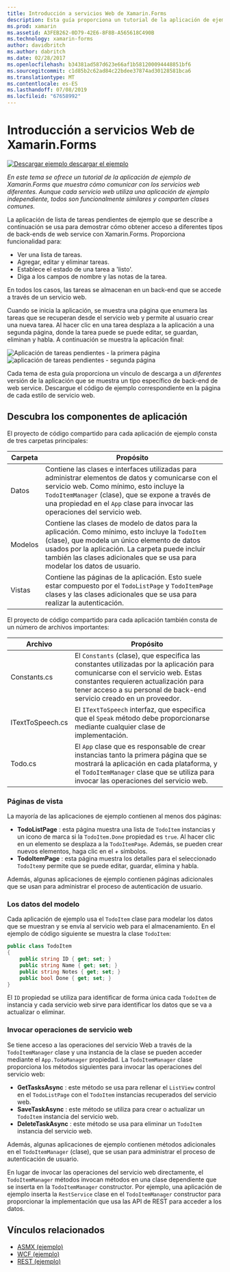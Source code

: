 ```yaml
---
title: Introducción a servicios Web de Xamarin.Forms
description: Esta guía proporciona un tutorial de la aplicación de ejemplo de Xamarin.Forms que muestra cómo comunicar con los servicios web diferentes. Aunque cada servicio web utiliza una aplicación de ejemplo independiente, todos son funcionalmente similares y comparten clases comunes.
ms.prod: xamarin
ms.assetid: A3FEB262-0D79-42E6-8F8B-A565618C490B
ms.technology: xamarin-forms
author: davidbritch
ms.author: dabritch
ms.date: 02/28/2017
ms.openlocfilehash: b34381ad587d623e66af1b581200094448851bf6
ms.sourcegitcommit: c1d85b2c62ad84c22bdee37874ad30128581bca6
ms.translationtype: MT
ms.contentlocale: es-ES
ms.lasthandoff: 07/08/2019
ms.locfileid: "67658992"
---
```

# <a name="xamarinforms-web-services-introduction"></a>Introducción a servicios Web de Xamarin.Forms

[![Descargar ejemplo](~/media/shared/download.png) descargar el ejemplo](https://developer.xamarin.com/samples/xamarin-forms/WebServices/TodoREST)

_En este tema se ofrece un tutorial de la aplicación de ejemplo de Xamarin.Forms que muestra cómo comunicar con los servicios web diferentes. Aunque cada servicio web utiliza una aplicación de ejemplo independiente, todos son funcionalmente similares y comparten clases comunes._

La aplicación de lista de tareas pendientes de ejemplo que se describe a continuación se usa para demostrar cómo obtener acceso a diferentes tipos de back-ends de web service con Xamarin.Forms. Proporciona funcionalidad para:

- Ver una lista de tareas.
- Agregar, editar y eliminar tareas.
- Establece el estado de una tarea a 'listo'.
- Diga a los campos de nombre y las notas de la tarea.

En todos los casos, las tareas se almacenan en un back-end que se accede a través de un servicio web.

Cuando se inicia la aplicación, se muestra una página que enumera las tareas que se recuperan desde el servicio web y permite al usuario crear una nueva tarea. Al hacer clic en una tarea desplaza a la aplicación a una segunda página, donde la tarea puede se puede editar, se guardan, eliminan y habla. A continuación se muestra la aplicación final:

![](introduction-images/app-example-1.png "Aplicación de tareas pendientes - la primera página")
![](introduction-images/app-example-2.png "aplicación de tareas pendientes - segunda página")

Cada tema de esta guía proporciona un vínculo de descarga a un *diferentes* versión de la aplicación que se muestra un tipo específico de back-end de web service. Descargue el código de ejemplo correspondiente en la página de cada estilo de servicio web.

## <a name="understand-the-application-anatomy"></a>Descubra los componentes de aplicación

El proyecto de código compartido para cada aplicación de ejemplo consta de tres carpetas principales:

|Carpeta|Propósito|
|--- |--- |
|Datos|Contiene las clases e interfaces utilizadas para administrar elementos de datos y comunicarse con el servicio web. Como mínimo, esto incluye la `TodoItemManager` (clase), que se expone a través de una propiedad en el `App` clase para invocar las operaciones del servicio web.|
|Modelos|Contiene las clases de modelo de datos para la aplicación. Como mínimo, esto incluye la `TodoItem` (clase), que modela un único elemento de datos usados por la aplicación. La carpeta puede incluir también las clases adicionales que se usa para modelar los datos de usuario.|
|Vistas|Contiene las páginas de la aplicación. Esto suele estar compuesto por el `TodoListPage` y `TodoItemPage` clases y las clases adicionales que se usa para realizar la autenticación.|

El proyecto de código compartido para cada aplicación también consta de un número de archivos importantes:

|Archivo|Propósito|
|--- |--- |
|Constants.cs|El `Constants` (clase), que especifica las constantes utilizadas por la aplicación para comunicarse con el servicio web. Estas constantes requieren actualización para tener acceso a su personal de back-end servicio creado en un proveedor.|
|ITextToSpeech.cs|El `ITextToSpeech` interfaz, que especifica que el `Speak` método debe proporcionarse mediante cualquier clase de implementación.|
|Todo.cs|El `App` clase que es responsable de crear instancias tanto la primera página que se mostrará la aplicación en cada plataforma, y el `TodoItemManager` clase que se utiliza para invocar las operaciones del servicio web.|

### <a name="view-pages"></a>Páginas de vista

La mayoría de las aplicaciones de ejemplo contienen al menos dos páginas:

- **TodoListPage** : esta página muestra una lista de `TodoItem` instancias y un icono de marca si la `TodoItem.Done` propiedad es `true`. Al hacer clic en un elemento se desplaza a la `TodoItemPage`. Además, se pueden crear nuevos elementos, haga clic en el *+* símbolos.
- **TodoItemPage** : esta página muestra los detalles para el seleccionado `TodoItem`y permite que se puede editar, guardar, elimina y habla.

Además, algunas aplicaciones de ejemplo contienen páginas adicionales que se usan para administrar el proceso de autenticación de usuario.

### <a name="model-the-data"></a>Los datos del modelo

Cada aplicación de ejemplo usa el `TodoItem` clase para modelar los datos que se muestran y se envía al servicio web para el almacenamiento. En el ejemplo de código siguiente se muestra la clase `TodoItem`:

```csharp
public class TodoItem
{
    public string ID { get; set; }
    public string Name { get; set; }
    public string Notes { get; set; }
    public bool Done { get; set; }
}
```

El `ID` propiedad se utiliza para identificar de forma única cada `TodoItem` de instancia y cada servicio web sirve para identificar los datos que se va a actualizar o eliminar.

### <a name="invoke-web-service-operations"></a>Invocar operaciones de servicio web

Se tiene acceso a las operaciones del servicio Web a través de la `TodoItemManager` clase y una instancia de la clase se pueden acceder mediante el `App.TodoManager` propiedad. La `TodoItemManager` clase proporciona los métodos siguientes para invocar las operaciones del servicio web:

- **GetTasksAsync** : este método se usa para rellenar el `ListView` control en el `TodoListPage` con el `TodoItem` instancias recuperados del servicio web.
- **SaveTaskAsync** : este método se utiliza para crear o actualizar un `TodoItem` instancia del servicio web.
- **DeleteTaskAsync** : este método se usa para eliminar un `TodoItem` instancia del servicio web.

Además, algunas aplicaciones de ejemplo contienen métodos adicionales en el `TodoItemManager` (clase), que se usan para administrar el proceso de autenticación de usuario.

En lugar de invocar las operaciones del servicio web directamente, el `TodoItemManager` métodos invocan métodos en una clase dependiente que se inserta en la `TodoItemManager` constructor. Por ejemplo, una aplicación de ejemplo inserta la `RestService` clase en el `TodoItemManager` constructor para proporcionar la implementación que usa las API de REST para acceder a los datos.

## <a name="related-links"></a>Vínculos relacionados

- [ASMX (ejemplo)](https://developer.xamarin.com/samples/xamarin-forms/WebServices/TodoASMX)
- [WCF (ejemplo)](https://developer.xamarin.com/samples/xamarin-forms/WebServices/TodoWCF)
- [REST (ejemplo)](https://developer.xamarin.com/samples/xamarin-forms/WebServices/TodoREST)
